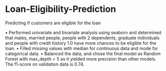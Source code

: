 # Loan-Eligibility-Prediction

Predicting if customers are eligible for the loan

• Performed univariate and bivariate analysis using seaborn and determined that males, married
  people, people with 2 dependents, graduate individuals and people with credit history 1.0 have more
  chances to be eligible for the loan.
• Filled missing values with median for continuous data and mode for categorical data.
• Balanced the data, and chose the final model as Random Forest with max_depth = 5 as it yielded
  more precision than other models. The f1-score on validation data is 0.74. 
